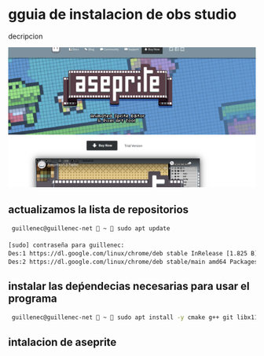 # gguia de instalacion de obs studio

decripcion

![captura de pantalla de progra asprite](./asprite.png)

## actualizamos la lista de repositorios

```bash
 guillenec@guillenec-net  ~  sudo apt update

[sudo] contraseña para guillenec: 
Des:1 https://dl.google.com/linux/chrome/deb stable InRelease [1.825 B]
Des:2 https://dl.google.com/linux/chrome/deb stable/main amd64 Packages [1.229 B]

```

## instalar las deṕendecias necesarias para usar el programa

```bash
 guillenec@guillenec-net  ~  sudo apt install -y cmake g++ git libx11-dev libxcursor-dev libxi-dev libgl1-mesa-dev libfontconfig1-dev libfreetype6-dev libcurl4-openssl-dev libharfbuzz-dev libwebp-dev libjpeg-dev libpng-dev

```

## intalacion de aseprite
